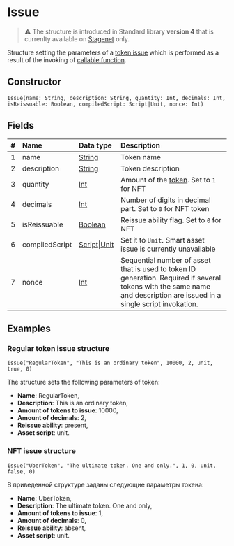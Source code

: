 # Issue

> :warning: The structure is introduced in Standard library **version 4** that is currenlty available on [Stagenet](/en/blockchain/blockchain-network/stage-network) only.

Structure setting the parameters of a [token issue](/en/blockchain/transaction-type/issue-transaction) which is performed as a result of the invoking of [callable function](/en/ride/functions/callable-function).

## Constructor

```ride
Issue(name: String, description: String, quantity: Int, decimals: Int, isReissuable: Boolean, compiledScript: Script|Unit, nonce: Int)
```

## Fields

| # | Name | Data type | Description |
| :--- | :--- | :--- | :--- |
| 1 | name | [String](/en/ride/data-types/string) | Token name |
| 2 | description | [String](/en/ride/data-types/string) | Token description |
| 3 | quantity | [Int](/en/ride/data-types/int) | Amount of the [token](/en/blockchain/token). Set to `1` for NFT |
| 4 | decimals | [Int](/en/ride/data-types/int) | Number of digits in decimal part. Set to `0` for NFT token |
| 5 | isReissuable | [Boolean](/en/ride/data-types/boolean) | Reissue ability flag. Set to `0` for NFT |
| 6 | compiledScript | [Script](/en/ride/script)&#124;[Unit](/en/ride/data-types/unit) | Set it to `Unit`. Smart asset issue is currently unavailable |
| 7 | nonce | [Int](/en/ride/data-types/int) | Sequential number of asset that is used to token ID generation. Required if several tokens with the same name and description are issued in a single script invokation. |

## Examples

### Regular token issue structure

`Issue("RegularToken", "This is an ordinary token", 10000, 2, unit, true, 0)`

The structure sets the following parameters of token:

* **Name**: RegularToken,
* **Description**: This is an ordinary token,
* **Amount of tokens to issue**: 10000,
* **Amount of decimals**: 2,
* **Reissue ability**: present,
* **Asset script**: unit.

### NFT issue structure

`Issue("UberToken", "The ultimate token. One and only.", 1, 0, unit, false, 0)`

В приведенной структуре заданы следующие параметры токена:

* **Name**: UberToken,
* **Description**: The ultimate token. One and only,
* **Amount of tokens to issue**: 1,
* **Amount of decimals**: 0,
* **Reissue ability**: absent,
* **Asset script**: unit.
